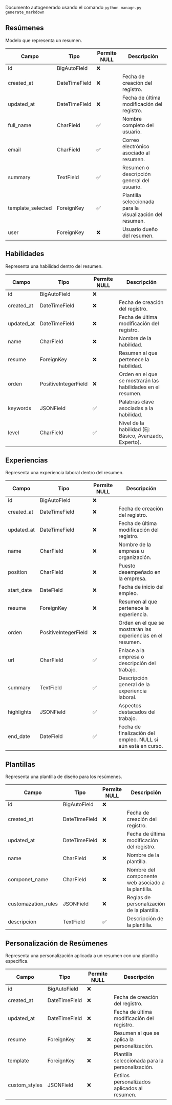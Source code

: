 Documento autogenerado usando el comando `python manage.py generate_markdown`

## Resúmenes

Modelo que representa un resumen.

| Campo | Tipo | Permite NULL | Descripción |
|-------|------|-------------|-------------|
| id | BigAutoField | ❌ |  |
| created_at | DateTimeField | ❌ | Fecha de creación del registro. |
| updated_at | DateTimeField | ❌ | Fecha de última modificación del registro. |
| full_name | CharField | ✅ | Nombre completo del usuario. |
| email | CharField | ✅ | Correo electrónico asociado al resumen. |
| summary | TextField | ✅ | Resumen o descripción general del usuario. |
| template_selected | ForeignKey | ✅ | Plantilla seleccionada para la visualización del resumen. |
| user | ForeignKey | ❌ | Usuario dueño del resumen. |

## Habilidades

Representa una habilidad dentro del resumen.

| Campo | Tipo | Permite NULL | Descripción |
|-------|------|-------------|-------------|
| id | BigAutoField | ❌ |  |
| created_at | DateTimeField | ❌ | Fecha de creación del registro. |
| updated_at | DateTimeField | ❌ | Fecha de última modificación del registro. |
| name | CharField | ❌ | Nombre de la habilidad. |
| resume | ForeignKey | ❌ | Resumen al que pertenece la habilidad. |
| orden | PositiveIntegerField | ❌ | Orden en el que se mostrarán las habilidades en el resumen. |
| keywords | JSONField | ✅ | Palabras clave asociadas a la habilidad. |
| level | CharField | ✅ | Nivel de la habilidad (Ej: Básico, Avanzado, Experto). |

## Experiencias

Representa una experiencia laboral dentro del resumen.

| Campo | Tipo | Permite NULL | Descripción |
|-------|------|-------------|-------------|
| id | BigAutoField | ❌ |  |
| created_at | DateTimeField | ❌ | Fecha de creación del registro. |
| updated_at | DateTimeField | ❌ | Fecha de última modificación del registro. |
| name | CharField | ❌ | Nombre de la empresa u organización. |
| position | CharField | ❌ | Puesto desempeñado en la empresa. |
| start_date | DateField | ❌ | Fecha de inicio del empleo. |
| resume | ForeignKey | ❌ | Resumen al que pertenece la experiencia. |
| orden | PositiveIntegerField | ❌ | Orden en el que se mostrarán las experiencias en el resumen. |
| url | CharField | ✅ | Enlace a la empresa o descripción del trabajo. |
| summary | TextField | ✅ | Descripción general de la experiencia laboral. |
| highlights | JSONField | ✅ | Aspectos destacados del trabajo. |
| end_date | DateField | ✅ | Fecha de finalización del empleo. NULL si aún está en curso. |

## Plantillas

Representa una plantilla de diseño para los resúmenes.

| Campo | Tipo | Permite NULL | Descripción |
|-------|------|-------------|-------------|
| id | BigAutoField | ❌ |  |
| created_at | DateTimeField | ❌ | Fecha de creación del registro. |
| updated_at | DateTimeField | ❌ | Fecha de última modificación del registro. |
| name | CharField | ❌ | Nombre de la plantilla. |
| componet_name | CharField | ❌ | Nombre del componente web asociado a la plantilla. |
| customazation_rules | JSONField | ❌ | Reglas de personalización de la plantilla. |
| descripcion | TextField | ✅ | Descripción de la plantilla. |

## Personalización de Resúmenes

Representa una personalización aplicada a un resumen con una plantilla específica.

| Campo | Tipo | Permite NULL | Descripción |
|-------|------|-------------|-------------|
| id | BigAutoField | ❌ |  |
| created_at | DateTimeField | ❌ | Fecha de creación del registro. |
| updated_at | DateTimeField | ❌ | Fecha de última modificación del registro. |
| resume | ForeignKey | ❌ | Resumen al que se aplica la personalización. |
| template | ForeignKey | ❌ | Plantilla seleccionada para la personalización. |
| custom_styles | JSONField | ❌ | Estilos personalizados aplicados al resumen. |

